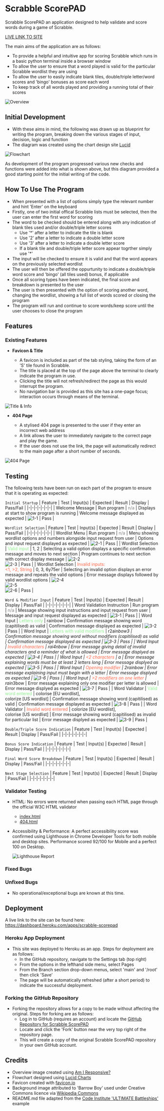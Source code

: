 # Scrabble ScorePAD

Scrabble ScorePAD an application designed to help validate and score words during a game of Scrabble.

[LIVE LINK TO SITE](https://scrabble-scorepad.herokuapp.com/)

The main aims of the application are as follows:
- To provide a helpful and intuitive app for scoring Scrabble which runs in a basic python terminal inside a browser window
- To allow the user to ensure that a word played is valid for the particular Scrabble wordlist they are using
- To allow the user to easily indicate blank tiles, double/triple letter/word scores and 'bingo' bonuses as score each word
- To keep track of all words played and providing a running total of their scores

![Overview](assets/images/overview.png)

## Initial Development

- With these aims in mind, the following was drawn up as blueprint for writing the program, breaking down the various stages of input, decision, logic and function
- The diagram was created using the chart design site [Lucid](https://lucid.app/lucidchart/db42b587-b151-4fc3-8d91-86050208ea20/edit?viewport_loc=-227%2C56%2C2938%2C1533%2C0_0&invitationId=inv_cbd12e3b-9927-4e6d-a169-3cadd1183444)

![Flowchart](assets/images/flowchart.png)

As development of the program progressed various new checks and functions were added into what is shown above, but this diagram provided a good starting point for the initial writing of the code.

## How To Use The Program

- When presented with a list of options simply type the relevant number and hint 'Enter' on the keyboard
- Firstly, one of two initial offical Scrabble lists must be selected, then the user can enter the first word for scoring
- The word to be checked should be entered along with any indication of blank tiles used and/or double/triple letter scores
  - Use '*' after a letter to indicate the tile is blank
  - Use '2' after a letter to indicate a double letter score
  - Use '3' after a letter to indicate a double letter score
  - If a blank tile and double/triple letter score appear togrther simply use '*'
- The input will be checked to ensure it is valid and that the word appears on the previously selected wordlist
- The user will then be offered the oppurtunity to indicate a double/triple word score and 'bingo' (all tiles used) bonus, if applicable
- Once all scoring types have been indicated, the final score and breakdown is presented to the user
- The user is then presented with the option of scoring another word, changing the wordlist, showing a full list of words scored or closing the program
- The program will run and continue to score words/keep score until the user chooses to close the program 

## Features 

### Existing Features

- __Favicon & Title__

  - A favicon is included as part of the tab styling, taking the form of an 'S' tile found in Scrabble.
  - The title is placed at the top of the page above the terminal to clearly indicate the program in use.
  - Clicking the title will not refresh/redirect the page as this would interrupt the program.
  - No navigation bar is provided as this site has a one-page focus; interaction occurs through means of the terminal.

![Title & Info](assets/images/readme_file/title_and_info.png)

<!-- - __Info Banner__

  - Messages displayed within the banner are restricted to 30 characters so as to avoid formatting issues and ensure the info provide is succinct.
  - At the outset of the game, the banner instructs the user saying 'Click any 1 to begin' [Fig A].
  - During normal game play, the banner will show which number must be selected next alongside the current upper limit [Fig B].
  - Clicking an unavailable block (empty or greyed-out) will display the message 'Block unavailable. Select a {required number}' [Fig C].
  - Clicking an incorrect number will display the message 'Next number must be {required number}' [Fig D].
  - When no more moves are possible i.e. the required number is not available, the text displays 'Required {required number} is unavailable' [Fig E].
  - If the user tries to select a block when the game is over, the message 'Click New Game to start over' appears as a reminder [Fig F].
  - Messages are formatted consistently with colours and styles of blocks/buttons in the game area (see following).

![Info Banner A](assets/images/readme_file/info_banner_a.png)
![Info Banner B](assets/images/readme_file/info_banner_b.png)
![Info Banner C](assets/images/readme_file/info_banner_c.png)
![Info Banner D](assets/images/readme_file/info_banner_d.png)
![Info Banner E](assets/images/readme_file/info_banner_e.png)
![Info Banner F](assets/images/readme_file/info_banner_f.png) -->

- __404 Page__

  - A stylised 404 page is presented to the user if they enter an incorrect web address
  - A link allows the user to immediately navigate to the correct page and play the game.
  - If the user does not use the link, the page will automatically redirect to the main page after a short number of seconds.

![404 Page](assets/images/readme_file/404.png)

<!-- ### Features to Implement

The following are ideas which can be implemented into the site at a later time (when skillset allows):
- Add the ability to save high-scores and usernames to a back-end server allowing users to compare their scores with all visitors to the site.
- Add keyboard navigation for desktop users allowing them to move around the grid using WASD/arrow keys and select blocks using Spacebar. -->

## Testing

The following tests have been run on each part of the program to ensure that it is operating as expected:

`Initial Startup`
| Feature | Test | Input(s) | Expected | Result | Display | Pass/Fail |
|-|-|-|-|-|-|-|
| Welcome Message | Run program | <span style='color:gray'>n/a</span> | Displays at start to show program is running | Welcome message displayed as expected | ![1-1](assets/images/1-1.png) | Pass |

`Wordlist Selection`
| Feature | Test | Input(s) | Expected | Result | Display | Pass/Fail |
|-|-|-|-|-|-|-|
| Wordlist Menu | Run program | <span style='color:gray'>n/a</span> | Menu showing wordlist options and numbers alongside input request from user | Options and input request displayed as expected | ![2-1](assets/images/2-1.png) | Pass |
| Wordlist Selection | <span style='color:lightgreen'>Valid input</span> | 1, 2 | Selecting a valid option displays a specific confirmation message and moves to next section |  Program continues to next section with correct display message | ![2-2](assets/images/2-2.png)<br/>![2-3](assets/images/2-3.png) | Pass |
| Wordlist Selection | <span style='color:tomato'>Invalid inputs:</br><1, >2, String</span> | 0, 3, 6y75er | Selecting an invalid option displays an error message and repeats the valid options | Error message displays followed by valid wordlist options | ![2-4](assets/images/2-4.png)<br/>![2-5](assets/images/2-5.png)<br/>![2-6](assets/images/2-6.png) | Pass |

`Word & Modifier Input`
| Feature | Test | Input(s) | Expected | Result | Display | Pass/Fail |
|-|-|-|-|-|-|-|
| Word Validation Instruction | Run program | <span style='color:gray'>n/a</span> | Message showing input instructions and input request from user | Message and input request displayed as expected | ![3-1](assets/images/3-1.png) | Pass |
| Word Input | <span style='color:lightgreen'>Letters only</span> | rainbow | Confirmation message showing word (capitilised) as valid | Confirmation message displayed as expected | ![3-2](assets/images/3-2.png) | Pass |
| Word Input | <span style='color:lightgreen'>Letters with valid modifiers</span> | r2ain*bow3 | Confirmation message showing word without modifiers (capitilised) as valid | Confirmation message displayed as expected | ![3-3](assets/images/3-3.png) | Pass |
| Word Input | <span style='color:tomato'>Invalid characters</span> | rai4nbow | Error message giving detail of invalid characters and a reminder of what is allowed | Error message displyed as expected | ![3-4](assets/images/3-4.png) | Pass |
| Word Input | <span style='color:tomato'><2 characters</span> | a | Error message explaining words must be at least 2 letters long | Error message displyed as expected | ![3-5](assets/images/3-5.png) | Pass |
| Word Input | <span style='color:tomato'>Opening modifier</span> | 2rainbow | Error message explaining input must begin with a letter | Error message displyed as expected | ![3-6](assets/images/3-6.png) | Pass |
| Word Input | <span style='color:tomato'>>2 modifiers on one letter</span> | rain*3bow | Error message explaining only one modifier per letter is allowed | Error message displyed as expected | ![3-7](assets/images/3-7.png) | Pass |
| Word Validator | <span style='color:lightgreen'>Valid word entered</span> | colorise [EU wordlist],</br>colorize [US wordlist] | Confirmation message showing word (capitilised) as valid | Confirmation message displayed as expected | ![3-8](assets/images/3-8.png) | Pass |
| Word Validator | <span style='color:tomato'>Invalid word entered</span> | colorize [EU wordlist],</br>colorise [US wordlist] | Error message showing word (capitilised) as invalid for particular list | Error message displyed as expected | ![3-9](assets/images/3-9.png) | Pass |

`Double/Triple Score Indication`
| Feature | Test | Input(s) | Expected | Result | Display | Pass/Fail |
|-|-|-|-|-|-|-|

`Bonus Score Indication`
| Feature | Test | Input(s) | Expected | Result | Display | Pass/Fail |
|-|-|-|-|-|-|-|

`Final Word Score Breakdown`
| Feature | Test | Input(s) | Expected | Result | Display | Pass/Fail |
|-|-|-|-|-|-|-|

`Next Stage Selection`
| Feature | Test | Input(s) | Expected | Result | Display | Pass/Fail |
|-|-|-|-|-|-|-|


### Validator Testing 

- HTML: No errors were returned when passing each HTML page through the official W3C HTML validator
  - [index.html](https://validator.w3.org/nu/?doc=https%3A%2F%2Fndsurgenor.github.io%2Fquadulo%2Findex.html)
  - [404.html](https://validator.w3.org/nu/?doc=https%3A%2F%2Fndsurgenor.github.io%2Fquadulo%2F404.html)
- Accessibility & Performance: A perfect accessibility score was confirmed using Lighthouse in Chrome Developer Tools for both mobile and desktop sites. Performance scored 92/100 for Mobile and a perfect 100 on Desktop.

  ![Lighthouse Report](assets/images/readme_file/lighthouse.png)

### Fixed Bugs

<!-- - On certain mobile devices the font-family 'Museo Moderno' was not displaying correctly. This was resolved by setting the import link in the CSS file to weight: 600 and specifying this same weight under the h1 styling header within the same CSS file.
- Certain messages displayed above the grid were causing formatting issues as they proved to contain too many characters. This has been resolved by restricting any messages in the info banner to 30 characters and making note of such in the JS file.
- Without specific code to determine how many 1s appear during game setup, unwinnable game states were appearing in a small number of situations. There was also a small chance that the grid could be almost be entirely filled at setup, presenting a less engaging challenge for the user. Both of these were resolved by placing the setup code within a 'do-while' loop ensuring that the number of 1s in any starting grid fall within the range 7-14 inclusive.
- On occasion, unavailable cells were not displaying their correct style i.e. being greyed-out. This was resolved by altering the code within the cellStyle function from that of an 'if-else' loop to instead placing the relevant code at the end of the function so that it would overwrite any previous styling. -->

### Unfixed Bugs

- No operational/exceptional bugs are known at this time.

## Deployment

A live link to the site can be found here: https://dashboard.heroku.com/apps/scrabble-scorepad 

### Heroku App Deployment

- This site was deployed to Heroku as an app. Steps for deployment are as follows: 
  - In the GitHub repository, navigate to the Settings tab (top right)
  - From the options in the lefthand side menu, select Pages
  - From the Branch section drop-down menus, select 'main' and '/root' then click 'Save'
  - The page will be automatically refreshed (after a short period) to indicate the successful deployment.

### Forking the GitHub Repository

- Forking the repository allows for a copy to be made without affecting the original. Steps for forking are as follows:
  - Log in to GitHub (requires an account) and locate the [GitHub Repository for Scrabble ScorePAD](https://github.com/ndsurgenor/scrabble-scorepad)
  - Locate and click the 'Fork' button near the very top right of the repository page.
  - This will create a copy of the original Scrabble ScorePAD repository in your own GitHub account.

## Credits 

- Overview image created using [Am I Responsive?](https://ui.dev/amiresponsive?url=https://scrabble-scorepad.herokuapp.com/)
- Flowchart designed using [Lucid Charts](https://lucid.app/lucidchart/db42b587-b151-4fc3-8d91-86050208ea20/edit?viewport_loc=-227%2C56%2C2938%2C1660%2C0_0&invitationId=inv_cbd12e3b-9927-4e6d-a169-3cadd1183444)
- Favicon created with [favicon.io](https://favicon.io/)
- Background image attributed to 'Barrow Boy' used under Creative Commons licence via [Wikipedia Commons](https://upload.wikimedia.org/wikipedia/commons/5/5d/Scrabble_game_in_progress.jpg)
- README.md file adapted from the [Code Institute 'ULTIMATE Battleships'](https://learn.codeinstitute.net/courses/course-v1:CodeInstitute+PE_PAGPPF+2021_Q2/courseware) example